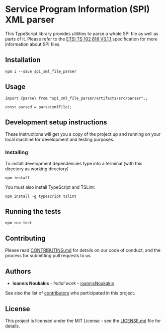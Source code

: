 # Service Program Information (SPI) XML parser

This TypeScript library provides utilities to parse a whole SPI file as well as parts of it.
Please refer to the [ETSI TS 102 818 V3.1.1 ](https://www.etsi.org/deliver/etsi_TS/102800_102899/102818/03.01.01_60/ts_102818v030101p.pdf)
specification for more information about SPI files.

## Installation

    npm i --save spi_xml_file_parser

## Usage

    import {parse} from "spi_xml_file_parser/artifacts/src/parser";;
    
    const parsed = parse(xmlFile);

## Development setup instructions

These instructions will get you a copy of the project up and running on your local machine for development and testing
purposes.

### Installing

To install development dependencies type into a terminal (with this directory as working directory)

    npm install

You must also install TypeScript and TSLint:

    npm install -g typescript tslint

## Running the tests

    npm run test
    
## Contributing

Please read [CONTRIBUTING.md](CONTRIBUTING.md) for details on our code of
conduct, and the process for submitting pull requests to us.

## Authors

* **Ioannis Noukakis** - *Initial work* - [ioannisNoukakis](https://github.com/ioannisNoukakis)

See also the list of [contributors](https://github.com/ioannisNoukakis/radiodns_react_native_demo/contributors)
who participated in this project.

## License

This project is licensed under the MIT License - see the [LICENSE.md](LICENSE.md) file for details.
